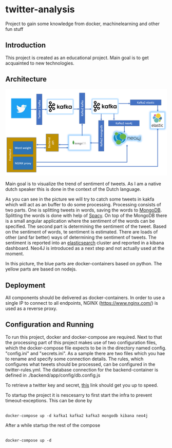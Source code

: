 # twitter-analysis

Project to gain some knowledge from docker, machinelearning and other fun stuff

## Introduction

This project is created as an educational project. Main goal is to get acquainted to new technologies.

## Architecture

![Architecture](./documentation/start-architecture.png)

Main goal is to visualize the trend of sentiment of tweets. As I am a native dutch speaker this is done in the context of the Dutch language.

As you can see in the picture we will try to catch some tweets in kakfa which will act as an buffer to do some processing. Processing consists of two parts. One is splitting tweets in words, saving the words to [MongoDB](https://www.mongodb.com/). Splitting the words is done with help of [Spacy](https://spacy.io/). On top of the MongoDB there is a small angular application where the sentiment of the words can be specified. 
The second part is determining the sentiment of the tweet. Based on the sentiment of words, te sentiment is estimated. There are loads of other (and far better) ways of determining the sentiment of tweets.
The sentiment is reported into an [elasticsearch](https://www.elastic.co) cluster and reported in a kibana dashboard. 
Neo4J is introduced as a next step and not actually used at the moment.

In this picture, the blue parts are docker-containers based on python. The yellow parts are based on nodejs.

## Deployment

All components should be delivered as docker-containers. In order to use a single IP to connect to all endpoints, NGINX (https://www.nginx.com/) is used as a reverse proxy.

## Configuration and Running 

To run this project, docker and docker-compose are required. 
Next to that the processing part of this project makes use of two configuration files, which the docker-compose file expects to be in the directory named config. "config.ini" and "secrets.ini". As a sample there are two files which you hae to rename and specify some connection details.
The rules, which configures what tweets should be processed, can be configured in the twitter-rules.yml.
The database connection for the backend-container is defined in ./backend/app/config/db.config.js


To retrieve a twitter key and secret, [this](https://support.yapsody.com/hc/en-us/articles/360003291573-How-do-I-get-a-Twitter-Consumer-Key-and-Consumer-Secret-key-#:~:text=How%20do%20I%20get%20a%20Twitter%20Consumer%20Key%20and%20Consumer%20Secret%20key%3F,-Ralph&text=Go%20to%20the%20API%20Keys,the%20screen%20into%20our%20application.) link should get you up to speed.


To startup the project it is nescesarry to first start the infra to prevent timeout-exceptions.
This can be done by  

```

docker-compose up -d kafka1 kafka2 kafka3 mongodb kibana neo4j

```

After a while startup the rest of the compose

```

docker-compose up -d 

```

